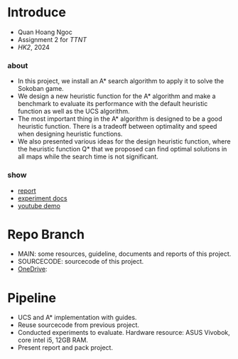 # Introduce 
- Quan Hoang Ngoc
- Assignment 2 for _TTNT_
- _HK2_, 2024
### about 
- In this project, we install an A* search algorithm to apply it to solve the Sokoban game.
- We design a new heuristic function for the A* algorithm and make a benchmark to evaluate its performance with the default heuristic function as well as the UCS algorithm. 
- The most important thing in the A* algorithm is designed to be a good heuristic function. There is a tradeoff between optimality and speed when designing heuristic functions.
- We also presented various ideas for the design heuristic function, where the heuristic function Q* that we proposed can find optimal solutions in all maps while the search time is not significant.
### show 
- [report]()
- [experiment docs]()
- [youtube demo]()
# Repo Branch 
- MAIN: some resources, guideline, documents and reports of this project.
- SOURCECODE: sourcecode of this project.
- [OneDrive]():
# Pipeline
- UCS and A* implementation with guides. 
- Reuse sourcecode from previous project.
- Conducted experiments to evaluate. Hardware resource: ASUS Vivobok, core intel i5, 12GB RAM.
- Present report and pack project. 
